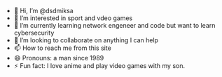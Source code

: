 - 👋 Hi, I’m @dsdmiksa
- 👀 I’m interested in sport and vdeo games 
- 🌱 I’m currently learning network engeneer and code but want to learn cybersecurity
- 💞️ I’m looking to collaborate on anything I can help
- 📫 How to reach me from this site
- 😄 Pronouns: a man since 1989
- ⚡ Fun fact: I love anime and play video games with my son.

<!---
dsdmiksa/dsdmiksa is a ✨ special ✨ repository because its `README.md` (this file) appears on your GitHub profile.
You can click the Preview link to take a look at your changes.
--->
